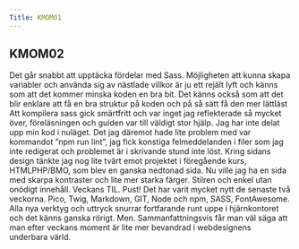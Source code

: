 ```yaml
---
Title: KMOM01
---
```


<h2>KMOM02</h2>
Det går snabbt att upptäcka fördelar med Sass. Möjligheten att kunna skapa variabler och använda sig av nästlade villkor är ju ett rejält lyft och känns som att det kommer minska koden en bra bit. Det känns också som att det blir enklare att få en bra struktur på koden och på så sätt få den mer lättläst
Att kompilera sass gick smärtfritt och var inget jag reflekterade så mycket över, föreläsningen och guiden var till väldigt stor hjälp. Jag har inte delat upp min kod i nuläget. Det jag däremot hade lite problem med var kommandot ”npm run lint”, jag fick konstiga felmeddelanden i filer som jag inte redigerat och problemet är i skrivande stund inte löst.
Kring sidans design tänkte jag nog lite tvärt emot projektet i föregående kurs, HTMLPHP/BMO, som blev en ganska nedtonad sida. Nu ville jag ha en sida med skarpa kontraster och lite mer starka färger. Stilren och enkel utan onödigt innehåll.
Veckans TIL.  Pust! Det har varit mycket nytt de senaste två veckorna. Pico, Twig, Markdown, GIT,  Node och npm, SASS, FontAwesome. Alla nya verktyg och uttryck snurrar fortfarande runt uppe i hjärnkontoret och det känns ganska rörigt. Men. Sammanfattningsvis får man väl säga att man efter veckans moment är lite mer bevandrad i webdesignens underbara värld.
